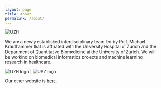 ```yaml
---
layout: page
title: About
permalink: /about/
---
```


![UZH](https://www.isc.uzh.ch/dam/jcr:806afaca-b518-4289-9e9d-af25dea2ed0b/Hauptgebaeude_0125_klein_%C2%A9Frank_Bruederli.jpg)


We are a newly established interdisciplinary team led by Prof. Michael Krauthammer that is affiliated with the University Hospital of Zurich and the Department of Quantitative Biomedicine at the University of Zurich. We will be working on biomedical informatics projects and machine learning research in healthcare.

<!-- ![UZH]({{"/images/uzh.jpg"}}) -->

<!-- ![UZH]({{"/images/uzh.jpg"}}) -->

<!-- ![UZH]({{"/images/uzh.jpg"}}) -->



![UZH logo](https://upload.wikimedia.org/wikipedia/de/8/89/Universit%C3%A4t_Z%C3%BCrich_logo.svg) | ![USZ logo](https://upload.wikimedia.org/wikipedia/commons/c/c9/Universit%C3%A4tsspital_Z%C3%BCrich.svg)


<!-- ![Clinical Data Science](/images/clinical_datascience.svg) -->

Our other website is [here](https://www.cmi.uzh.ch/en.html).
